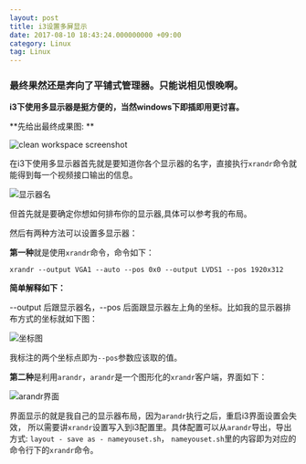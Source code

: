 ```yaml
---
layout: post
title: i3设置多屏显示
date: 2017-08-10 18:43:24.000000000 +09:00
category: Linux
tag: Linux
---
```


### **最终果然还是奔向了平铺式管理器。只能说相见恨晚啊。**

**i3下使用多显示器是挺方便的，当然windows下即插即用更讨喜。**

**先给出最终成果图: **

![clean workspace screenshot](http://oq782gkz3.bkt.clouddn.com/IV_001.bmp)

在i3下使用多显示器首先就是要知道你各个显示器的名字，直接执行`xrandr`命令就能得到每一个视频接口输出的信息。


![显示器名](http://oq782gkz3.bkt.clouddn.com/Selection_016.png)

但首先就是要确定你想如何排布你的显示器,具体可以参考我的布局。

然后有两种方法可以设置多显示器：

**第一种**就是使用`xrandr`命令，命令如下：

`xrandr --output VGA1 --auto --pos 0x0 --output LVDS1 --pos 1920x312`

**简单解释如下：**

--output 后跟显示器名，--pos 后面跟显示器左上角的坐标。比如我的显示器排布方式的坐标就如下图：

![坐标图](http://oq782gkz3.bkt.clouddn.com/2017-08-21%2019.06.16-1_1.jpg)

我标注的两个坐标点即为`--pos`参数应该取的值。

**第二种**是利用`arandr`，`arandr`是一个图形化的`xrandr`客户端，界面如下：

![arandr界面](http://oq782gkz3.bkt.clouddn.com/Selection_017.png)

界面显示的就是我自己的显示器布局，因为`arandr`执行之后，重启i3界面设置会失效，
所以需要讲`xrandr`设置写入到i3配置里。具体配置可以从`arandr`导出，导出方式: `layout - save as - nameyouset.sh`，
`nameyouset.sh`里的内容即为对应的命令行下的`xrandr`命令。
